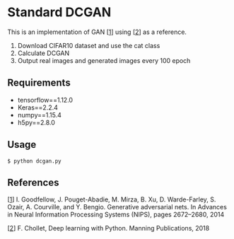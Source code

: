 # Standard DCGAN
This is an implementation of GAN [[1]] using [[2]] as a reference.

1. Download CIFAR10 dataset and use the cat class
2. Calculate DCGAN
3. Output real images and generated images every 100 epoch

## Requirements
* tensorflow==1.12.0
* Keras==2.2.4
* numpy==1.15.4
* h5py==2.8.0

## Usage
```console
$ python dcgan.py
```

## References
[[1]] I. Goodfellow, J. Pouget-Abadie, M. Mirza, B. Xu, D. Warde-Farley,
S. Ozair, A. Courville, and Y. Bengio. Generative adversarial nets. In
Advances in Neural Information Processing Systems (NIPS), pages
2672–2680, 2014

[[2]] F. Chollet, Deep learning with Python. Manning Publications, 2018

[1]: http://papers.nips.cc/paper/5423-generative-adversarial-nets.pdf
[2]: https://www.manning.com/books/deep-learning-with-python?a_aid=keras&a_bid=76564dff